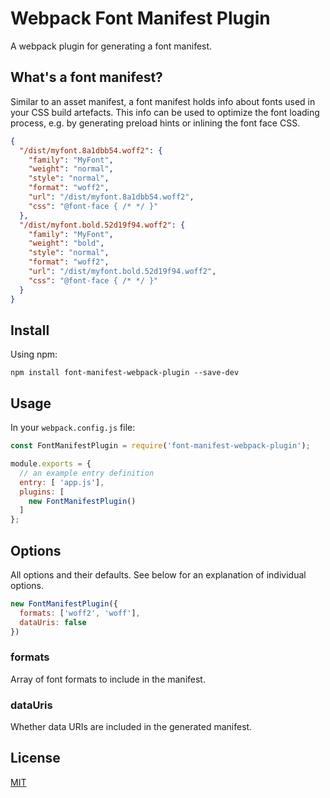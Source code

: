# Webpack Font Manifest Plugin

A webpack plugin for generating a font manifest.

## What's a font manifest?

Similar to an asset manifest, a font manifest holds info about fonts used in your
CSS build artefacts. This info can be used to optimize the font loading process,
e.g. by generating preload hints or inlining the font face CSS.

```json
{
  "/dist/myfont.8a1dbb54.woff2": {
    "family": "MyFont",
    "weight": "normal",
    "style": "normal",
    "format": "woff2",
    "url": "/dist/myfont.8a1dbb54.woff2",
    "css": "@font-face { /* */ }"
  },
  "/dist/myfont.bold.52d19f94.woff2": {
    "family": "MyFont",
    "weight": "bold",
    "style": "normal",
    "format": "woff2",
    "url": "/dist/myfont.bold.52d19f94.woff2",
    "css": "@font-face { /* */ }"
  }
}
```

## Install

Using npm:

```console
npm install font-manifest-webpack-plugin --save-dev
```

## Usage

In your `webpack.config.js` file:

```js
const FontManifestPlugin = require('font-manifest-webpack-plugin');

module.exports = {
  // an example entry definition
  entry: [ 'app.js'],
  plugins: [
    new FontManifestPlugin()
  ]
};
```

## Options

All options and their defaults. See below for an explanation of individual options.

```js
new FontManifestPlugin({
  formats: ['woff2', 'woff'],
  dataUris: false
})
```

### formats

Array of font formats to include in the manifest.

### dataUris

Whether data URIs are included in the generated manifest.

## License

[MIT](./LICENSE)
